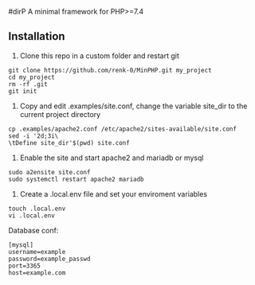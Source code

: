 #dirP
A minimal framework for PHP>=7.4

## Installation
1. Clone this repo in a custom folder and restart git
```
git clone https://github.com/renk-0/MinPHP.git my_project
cd my_project
rm -rf .git
git init
```
1. Copy and edit .examples/site.conf, change the variable site_dir to the current project directory
```
cp .examples/apache2.conf /etc/apache2/sites-available/site.conf
sed -i '2d;3i\
\tDefine site_dir'$(pwd) site.conf
```
1. Enable the site and start apache2 and mariadb or mysql
```
sudo a2ensite site.conf
sudo systemctl restart apache2 mariadb
```
1. Create a .local.env file and set your enviroment variables
```
touch .local.env
vi .local.env
```
Database conf:
```
[mysql]
username=example
password=example_passwd
port=3365
host=example.com
```
